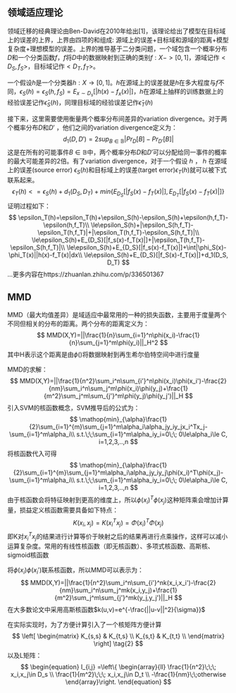 ## 领域适应理论

领域迁移的经典理论由Ben-David在2010年给出[1]，该理论给出了模型在目标域上的误差的上界，上界由四项的和组成: 源域上的误差+目标域和源域的距离+模型复杂度+理想模型的误差。上界的推导基于二分类问题，一个域包含一个概率分布$D$和一个分类函数$f$，$f$将$D$中的数据映射到正确的类别$f:X->[0,1]$，源域记作$<D_S, f_S>$，目标域记作$<D_T, f_T>$。

一个假设$h$是一个分类器$h: X\rightarrow[0,1]$。$h$在源域上的误差就是$h$在多大程度与$f$不同，$\epsilon_S(h)=\epsilon_S(h,f_S)=E_{x\sim D_s}[|h(x)-f_x(x)|]$，$h$在源域上抽样的训练数据上的经验误差记作$\hat\epsilon_S(h)$，同理目标域的经验误差记作$\hat\epsilon_T(h)$

接下来，这里需要使用衡量两个概率分布间差异的variation divergence。对于两个概率分布$D$和$D'$ ，他们之间的variation divergence定义为：
$$
d_1(D, D')=2sup_{B\in\mathbb{B}}|Pr_{D}[B]-Pr_{D'}[B]|
$$
这是在所有的可能事件$B\in\mathbb{B}$中，两个概率分布$D$和$D'$可以分配给同一事件的概率的最大可能差异的2倍。有了variation divergence，对于一个假设 ℎ ， ℎ 在源域上的误差(source error) $\epsilon_S(h)$和目标域上的误差(target error)$\epsilon_T(h)$就可以被下式联系起来。
$$
\epsilon_T(h)<=\epsilon_S(h)+d_1(D_S, D_T)+min\{E_{D_S}[|f_S(x)-f_T(x)|], E_{D_T}[|f_S(x)-f_T(x)|]\}
$$
证明过程如下：
$$
\epsilon_T(h)=\epsilon_T(h)+\epsilon_S(h)-\epsilon_S(h)+\epsilon(h,f_T)-\epsilon(h,f_T)\\
\le\epsilon_S(h)+|\epsilon_S(h,f_T)-\epsilon_T(h,f_T)|+|\epsilon_T(h,f_T)-\epsilon_S(h,f_T)|\\
\le\epsilon_S(h)+E_{D_S}[|f_s(x)-f_T(x)|]+|\epsilon_T(h,f_T)-\epsilon_S(h,f_T)|\\
\le\epsilon_S(h)+E_{D_S}[|f_s(x)-f_T(x)|]+\int|\phi_S(x)-\phi_T(x)||h(x)-f_T(x)|dx\\
\le\epsilon_S(h)+E_{D_S}[|f_S(x)-f_T(x)|]+d_1(D_S, D_T)
$$
...更多内容在https://zhuanlan.zhihu.com/p/336501367



## MMD

MMD（最大均值差异）是域适应中最常用的一种的损失函数，主要用于度量两个不同但相关的分布的距离。两个分布的距离定义为：
$$
MMD(X,Y)=||\frac{1}{n}\sum_{i=1}^n\phi(x_i)-\frac{1}{n}\sum_{j=1}^m\phi(y_i)||_H^2
$$
其中H表示这个距离是由$\phi()$将数据映射到再生希尔伯特空间中进行度量

MMD的求解：
$$
MMD(X,Y)=||\frac{1}{n^2}\sum_i^n\sum_{i'}^n\phi(x_i)\phi(x_i')-\frac{2}{nm}\sum_i^n\sum_j^m\phi(x_i)\phi(y_j)+\frac{1}{m^2}\sum_j^m\sum_{j'}^m\phi(y_j)\phi(y_j')||_H
$$
引入SVM的核函数概念，SVM推导后的公式为：
$$
\mathop{min}_{\alpha}\frac{1}{2}\sum_{i=1}^{m}\sum_{j=1}^m\alpha_i\alpha_jy_iy_jx_i^Tx_j-\sum_{i=1}^m\alpha_i\\
s.t.\;\;\sum_{i=1}^m\alpha_iy_i=0\;\; 0\le\alpha_i\le C, i=1,2,3,..,n
$$
将核函数代入可得
$$
\mathop{min}_{\alpha}\frac{1}{2}\sum_{i=1}^{m}\sum_{j=1}^m\alpha_i\alpha_jy_iy_j\phi(x_i)^T\phi(x_j)-\sum_{i=1}^m\alpha_i\\
s.t.\;\;\sum_{i=1}^m\alpha_iy_i=0\;\; 0\le\alpha_i\le C, i=1,2,3,..,n
$$
由于核函数会将特征映射到更高的维度上，所以$\phi(x_i)^T\phi(x_j)$这种矩阵乘会增加计算量，损益定义核函数需要具备如下特点：
$$
K(x_i,x_j)=K(x_i^Tx_j)=\Phi(x_i)^T\Phi(x_j)
$$
即K对$x_i^Tx_j$的结果进行计算等价于映射之后的结果再进行点乘操作，这样可以减小运算复杂度。常用的有线性核函数（即无核函数）、多项式核函数、高斯核、sigmoid核函数

将$\phi(x_i)\phi(x_i')$联系核函数，所以MMD可以表示为：
$$
MMD(X,Y)=||\frac{1}{n^2}\sum_i^n\sum_{i'}^nk(x_i,x_i')-\frac{2}{nm}\sum_i^n\sum_j^mk(x_i,y_j)+\frac{1}{m^2}\sum_j^m\sum_{j'}^mk(y_j,y_j')||_H
$$
在大多数论文中采用高斯核函数$k(u,v)=e^{-\frac{||u-v||^2}{\sigma}}$

在实际实现时，为了方便计算引入了一个核矩阵方便计算
$$
\left[
\begin{matrix}
K_{s,s} & K_{t,s}  \\
K_{s,t} & K_{t,t}   \\
\end{matrix}
\right]
\tag{2}
$$
以及L矩阵：
$$
\begin{equation}
I_{i,j}
=\left\{
	\begin{array}{ll}
		\frac{1}{n^2}\;\;\; x_i,x_j\in D_s \\
		\frac{1}{m^2}\;\;\; x_i,x_j\in D_t \\
		-\frac{1}{nm}\;\;otherwise
	\end{array}\right.
\end{equation}
$$
